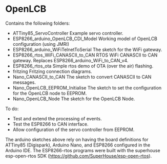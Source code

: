 # OpenLCB

Contains the following folders:
- ATTiny85_ServoController            Example servo controller.
- ESP8266_arduino_OpenLCB_CDI_Model   Working model of OpenLCB configuration (using JMRI)
- ESP8266_arduino_WiFiTelnetToSerial  The sketch for the WiFi gateway.
- ESP8266_rtos_WiFi_CANASCII_to_CAN   RTOS WiFi CANASCII to CAN gateway. Replaces ESP8266_arduino_WiFi_to_CAN_v4.
- ESP8266_rtos_ota                    Simple rtos demo of OTA (over the air) flashing.
- fritzing                            Fritzing connection diagrams.
- Nano_CANASCII_to_CAN                The sketch to convert CANASCII to CAN messages. 
- Nano_OpenLCB_EEPROM_Initialise      The sketch to set the configuration for the OpenLCB node to EEPROM.
- Nano_OpenLCB_Node                   The sketch for the OpenLCB Node.

To do:
 - Test and extend the processing of events.
 - Test the ESP8266 to CAN interface.
 - Allow configuration of the servo controller from EEPROM.

The arduino sketches above rely on having the board definitions for ATTiny85 (Digispark), Arduino Nano, and ESP8266 configured in the Arduino IDE.
The ESP8266-rtos programs were built with the superhouse esp-open-rtos SDK (https://github.com/SuperHouse/esp-open-rtos).
  
